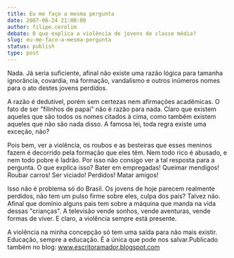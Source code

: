 ```yaml
---
title: Eu me faço a mesma pergunta
date: 2007-06-24 21:00:00
author: filipe.cerolim
debate: O que explica a violência de jovens de classe média?
slug: eu-me-faco-a-mesma-pergunta
status: publish 
type: post
---
```


Nada. Já seria suficiente, afinal não existe uma razão lógica para tamanha ignorância, covardia, má formação, vandalismo e outros inúmeros nomes para o ato destes jovens perdidos.  

A razão é dedutível, porém sem certezas nem afirmações acadêmicas. O fato de ser "filinhos de papai" não é razão para nada. Claro que existem aqueles que são todos os nomes citados à cima, como também existem aqueles que não são nada disso. A famosa lei, toda regra existe uma exceção, não?  

Pois bem, ver a violência, os roubos e as besteiras que esses meninos fazem é decorrido pela formação que eles têm. Nem todo rico é abusado, e nem todo pobre é ladrão. Por isso não consigo ver a tal resposta para a pergunta. O que explica isso? Bater em empregadas! Queimar mendigos! Roubar carros! Ser viciado! Perdidos! Matar amigos!  

Isso não é problema só do Brasil. Os jovens de hoje parecem realmente perdidos, não tem um pulso firme sobre eles, culpa dos pais? Talvez não. Afinal que domínio alguns pais tem sobre a máquina que manda na vida dessas "crianças". A televisão vende sonhos, vende aventuras, vende formas de viver. E claro, a violência sempre está presente.  

A violência na minha concepção só tem uma saída para não mais existir. Educação, sempre a educação. É a única que pode nos salvar.Publicado também no blog: www.escritoramador.blogspot.com  


